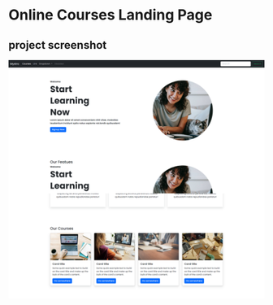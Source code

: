 # Online Courses Landing Page


## project screenshot
![](https://github.com/khalilhasan23/mystro/blob/main/Screenshot.png)
